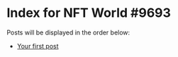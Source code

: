 # Index for NFT World #9693
Posts will be displayed in the order below:

- [Your first post](./001-first.md)

